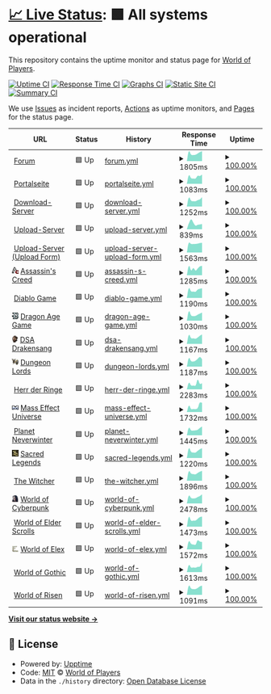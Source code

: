 # [📈 Live Status](https://status.worldofplayers.de): <!--live status--> **🟩 All systems operational**

This repository contains the uptime monitor and status page for [World of Players](https://www.worldofplayers.de/).

[![Uptime CI](https://github.com/worldofplayers/status/workflows/Uptime%20CI/badge.svg)](https://github.com/worldofplayers/status/actions?query=workflow%3A%22Uptime+CI%22)
[![Response Time CI](https://github.com/worldofplayers/status/workflows/Response%20Time%20CI/badge.svg)](https://github.com/worldofplayers/status/actions?query=workflow%3A%22Response+Time+CI%22)
[![Graphs CI](https://github.com/worldofplayers/status/workflows/Graphs%20CI/badge.svg)](https://github.com/worldofplayers/status/actions?query=workflow%3A%22Graphs+CI%22)
[![Static Site CI](https://github.com/worldofplayers/status/workflows/Static%20Site%20CI/badge.svg)](https://github.com/worldofplayers/status/actions?query=workflow%3A%22Static+Site+CI%22)
[![Summary CI](https://github.com/worldofplayers/status/workflows/Summary%20CI/badge.svg)](https://github.com/worldofplayers/status/actions?query=workflow%3A%22Summary+CI%22)

We use [Issues](https://github.com/worldofplayers/status/issues) as incident reports, [Actions](https://github.com/worldofplayers/status/actions) as uptime monitors, and [Pages](https://status.worldofplayers.de) for the status page.

<!--start: status pages-->
<!-- This summary is generated by Upptime (https://github.com/upptime/upptime) -->
<!-- Do not edit this manually, your changes will be overwritten -->
<!-- prettier-ignore -->
| URL | Status | History | Response Time | Uptime |
| --- | ------ | ------- | ------------- | ------ |
| <img alt="" src="https://raw.githubusercontent.com/worldofplayers/status/master/assets/favicons/wop.ico" height="13"> [Forum](https://forum.worldofplayers.de/forum/forums/146-Infoforum) | 🟩 Up | [forum.yml](https://github.com/worldofplayers/status/commits/HEAD/history/forum.yml) | <details><summary><img alt="Response time graph" src="./graphs/forum/response-time-week.png" height="20"> 1805ms</summary><br><a href="https://status.worldofplayers.de/history/forum"><img alt="Response time 2047" src="https://img.shields.io/endpoint?url=https%3A%2F%2Fraw.githubusercontent.com%2Fworldofplayers%2Fstatus%2FHEAD%2Fapi%2Fforum%2Fresponse-time.json"></a><br><a href="https://status.worldofplayers.de/history/forum"><img alt="24-hour response time 1639" src="https://img.shields.io/endpoint?url=https%3A%2F%2Fraw.githubusercontent.com%2Fworldofplayers%2Fstatus%2FHEAD%2Fapi%2Fforum%2Fresponse-time-day.json"></a><br><a href="https://status.worldofplayers.de/history/forum"><img alt="7-day response time 1805" src="https://img.shields.io/endpoint?url=https%3A%2F%2Fraw.githubusercontent.com%2Fworldofplayers%2Fstatus%2FHEAD%2Fapi%2Fforum%2Fresponse-time-week.json"></a><br><a href="https://status.worldofplayers.de/history/forum"><img alt="30-day response time 1955" src="https://img.shields.io/endpoint?url=https%3A%2F%2Fraw.githubusercontent.com%2Fworldofplayers%2Fstatus%2FHEAD%2Fapi%2Fforum%2Fresponse-time-month.json"></a><br><a href="https://status.worldofplayers.de/history/forum"><img alt="1-year response time 2062" src="https://img.shields.io/endpoint?url=https%3A%2F%2Fraw.githubusercontent.com%2Fworldofplayers%2Fstatus%2FHEAD%2Fapi%2Fforum%2Fresponse-time-year.json"></a></details> | <details><summary><a href="https://status.worldofplayers.de/history/forum">100.00%</a></summary><a href="https://status.worldofplayers.de/history/forum"><img alt="All-time uptime 99.87%" src="https://img.shields.io/endpoint?url=https%3A%2F%2Fraw.githubusercontent.com%2Fworldofplayers%2Fstatus%2FHEAD%2Fapi%2Fforum%2Fuptime.json"></a><br><a href="https://status.worldofplayers.de/history/forum"><img alt="24-hour uptime 100.00%" src="https://img.shields.io/endpoint?url=https%3A%2F%2Fraw.githubusercontent.com%2Fworldofplayers%2Fstatus%2FHEAD%2Fapi%2Fforum%2Fuptime-day.json"></a><br><a href="https://status.worldofplayers.de/history/forum"><img alt="7-day uptime 100.00%" src="https://img.shields.io/endpoint?url=https%3A%2F%2Fraw.githubusercontent.com%2Fworldofplayers%2Fstatus%2FHEAD%2Fapi%2Fforum%2Fuptime-week.json"></a><br><a href="https://status.worldofplayers.de/history/forum"><img alt="30-day uptime 100.00%" src="https://img.shields.io/endpoint?url=https%3A%2F%2Fraw.githubusercontent.com%2Fworldofplayers%2Fstatus%2FHEAD%2Fapi%2Fforum%2Fuptime-month.json"></a><br><a href="https://status.worldofplayers.de/history/forum"><img alt="1-year uptime 100.00%" src="https://img.shields.io/endpoint?url=https%3A%2F%2Fraw.githubusercontent.com%2Fworldofplayers%2Fstatus%2FHEAD%2Fapi%2Fforum%2Fuptime-year.json"></a></details>
| <img alt="" src="https://raw.githubusercontent.com/worldofplayers/status/master/assets/favicons/wop.ico" height="13"> [Portalseite](https://www.worldofplayers.de/) | 🟩 Up | [portalseite.yml](https://github.com/worldofplayers/status/commits/HEAD/history/portalseite.yml) | <details><summary><img alt="Response time graph" src="./graphs/portalseite/response-time-week.png" height="20"> 1083ms</summary><br><a href="https://status.worldofplayers.de/history/portalseite"><img alt="Response time 1340" src="https://img.shields.io/endpoint?url=https%3A%2F%2Fraw.githubusercontent.com%2Fworldofplayers%2Fstatus%2FHEAD%2Fapi%2Fportalseite%2Fresponse-time.json"></a><br><a href="https://status.worldofplayers.de/history/portalseite"><img alt="24-hour response time 1176" src="https://img.shields.io/endpoint?url=https%3A%2F%2Fraw.githubusercontent.com%2Fworldofplayers%2Fstatus%2FHEAD%2Fapi%2Fportalseite%2Fresponse-time-day.json"></a><br><a href="https://status.worldofplayers.de/history/portalseite"><img alt="7-day response time 1083" src="https://img.shields.io/endpoint?url=https%3A%2F%2Fraw.githubusercontent.com%2Fworldofplayers%2Fstatus%2FHEAD%2Fapi%2Fportalseite%2Fresponse-time-week.json"></a><br><a href="https://status.worldofplayers.de/history/portalseite"><img alt="30-day response time 2092" src="https://img.shields.io/endpoint?url=https%3A%2F%2Fraw.githubusercontent.com%2Fworldofplayers%2Fstatus%2FHEAD%2Fapi%2Fportalseite%2Fresponse-time-month.json"></a><br><a href="https://status.worldofplayers.de/history/portalseite"><img alt="1-year response time 1414" src="https://img.shields.io/endpoint?url=https%3A%2F%2Fraw.githubusercontent.com%2Fworldofplayers%2Fstatus%2FHEAD%2Fapi%2Fportalseite%2Fresponse-time-year.json"></a></details> | <details><summary><a href="https://status.worldofplayers.de/history/portalseite">100.00%</a></summary><a href="https://status.worldofplayers.de/history/portalseite"><img alt="All-time uptime 99.98%" src="https://img.shields.io/endpoint?url=https%3A%2F%2Fraw.githubusercontent.com%2Fworldofplayers%2Fstatus%2FHEAD%2Fapi%2Fportalseite%2Fuptime.json"></a><br><a href="https://status.worldofplayers.de/history/portalseite"><img alt="24-hour uptime 100.00%" src="https://img.shields.io/endpoint?url=https%3A%2F%2Fraw.githubusercontent.com%2Fworldofplayers%2Fstatus%2FHEAD%2Fapi%2Fportalseite%2Fuptime-day.json"></a><br><a href="https://status.worldofplayers.de/history/portalseite"><img alt="7-day uptime 100.00%" src="https://img.shields.io/endpoint?url=https%3A%2F%2Fraw.githubusercontent.com%2Fworldofplayers%2Fstatus%2FHEAD%2Fapi%2Fportalseite%2Fuptime-week.json"></a><br><a href="https://status.worldofplayers.de/history/portalseite"><img alt="30-day uptime 100.00%" src="https://img.shields.io/endpoint?url=https%3A%2F%2Fraw.githubusercontent.com%2Fworldofplayers%2Fstatus%2FHEAD%2Fapi%2Fportalseite%2Fuptime-month.json"></a><br><a href="https://status.worldofplayers.de/history/portalseite"><img alt="1-year uptime 99.99%" src="https://img.shields.io/endpoint?url=https%3A%2F%2Fraw.githubusercontent.com%2Fworldofplayers%2Fstatus%2FHEAD%2Fapi%2Fportalseite%2Fuptime-year.json"></a></details>
| <img alt="" src="https://raw.githubusercontent.com/worldofplayers/status/master/assets/favicons/wop.ico" height="13"> [Download-Server](https://dl.worldofplayers.de/wog/gothic1/sonstiges/GothicFps-108.zip) | 🟩 Up | [download-server.yml](https://github.com/worldofplayers/status/commits/HEAD/history/download-server.yml) | <details><summary><img alt="Response time graph" src="./graphs/download-server/response-time-week.png" height="20"> 1252ms</summary><br><a href="https://status.worldofplayers.de/history/download-server"><img alt="Response time 1643" src="https://img.shields.io/endpoint?url=https%3A%2F%2Fraw.githubusercontent.com%2Fworldofplayers%2Fstatus%2FHEAD%2Fapi%2Fdownload-server%2Fresponse-time.json"></a><br><a href="https://status.worldofplayers.de/history/download-server"><img alt="24-hour response time 1145" src="https://img.shields.io/endpoint?url=https%3A%2F%2Fraw.githubusercontent.com%2Fworldofplayers%2Fstatus%2FHEAD%2Fapi%2Fdownload-server%2Fresponse-time-day.json"></a><br><a href="https://status.worldofplayers.de/history/download-server"><img alt="7-day response time 1252" src="https://img.shields.io/endpoint?url=https%3A%2F%2Fraw.githubusercontent.com%2Fworldofplayers%2Fstatus%2FHEAD%2Fapi%2Fdownload-server%2Fresponse-time-week.json"></a><br><a href="https://status.worldofplayers.de/history/download-server"><img alt="30-day response time 1298" src="https://img.shields.io/endpoint?url=https%3A%2F%2Fraw.githubusercontent.com%2Fworldofplayers%2Fstatus%2FHEAD%2Fapi%2Fdownload-server%2Fresponse-time-month.json"></a><br><a href="https://status.worldofplayers.de/history/download-server"><img alt="1-year response time 1688" src="https://img.shields.io/endpoint?url=https%3A%2F%2Fraw.githubusercontent.com%2Fworldofplayers%2Fstatus%2FHEAD%2Fapi%2Fdownload-server%2Fresponse-time-year.json"></a></details> | <details><summary><a href="https://status.worldofplayers.de/history/download-server">100.00%</a></summary><a href="https://status.worldofplayers.de/history/download-server"><img alt="All-time uptime 99.96%" src="https://img.shields.io/endpoint?url=https%3A%2F%2Fraw.githubusercontent.com%2Fworldofplayers%2Fstatus%2FHEAD%2Fapi%2Fdownload-server%2Fuptime.json"></a><br><a href="https://status.worldofplayers.de/history/download-server"><img alt="24-hour uptime 100.00%" src="https://img.shields.io/endpoint?url=https%3A%2F%2Fraw.githubusercontent.com%2Fworldofplayers%2Fstatus%2FHEAD%2Fapi%2Fdownload-server%2Fuptime-day.json"></a><br><a href="https://status.worldofplayers.de/history/download-server"><img alt="7-day uptime 100.00%" src="https://img.shields.io/endpoint?url=https%3A%2F%2Fraw.githubusercontent.com%2Fworldofplayers%2Fstatus%2FHEAD%2Fapi%2Fdownload-server%2Fuptime-week.json"></a><br><a href="https://status.worldofplayers.de/history/download-server"><img alt="30-day uptime 100.00%" src="https://img.shields.io/endpoint?url=https%3A%2F%2Fraw.githubusercontent.com%2Fworldofplayers%2Fstatus%2FHEAD%2Fapi%2Fdownload-server%2Fuptime-month.json"></a><br><a href="https://status.worldofplayers.de/history/download-server"><img alt="1-year uptime 99.98%" src="https://img.shields.io/endpoint?url=https%3A%2F%2Fraw.githubusercontent.com%2Fworldofplayers%2Fstatus%2FHEAD%2Fapi%2Fdownload-server%2Fuptime-year.json"></a></details>
| <img alt="" src="https://raw.githubusercontent.com/worldofplayers/status/master/assets/favicons/wop.ico" height="13"> [Upload-Server](https://upload.worldofplayers.de/files12/testbild.png) | 🟩 Up | [upload-server.yml](https://github.com/worldofplayers/status/commits/HEAD/history/upload-server.yml) | <details><summary><img alt="Response time graph" src="./graphs/upload-server/response-time-week.png" height="20"> 839ms</summary><br><a href="https://status.worldofplayers.de/history/upload-server"><img alt="Response time 768" src="https://img.shields.io/endpoint?url=https%3A%2F%2Fraw.githubusercontent.com%2Fworldofplayers%2Fstatus%2FHEAD%2Fapi%2Fupload-server%2Fresponse-time.json"></a><br><a href="https://status.worldofplayers.de/history/upload-server"><img alt="24-hour response time 563" src="https://img.shields.io/endpoint?url=https%3A%2F%2Fraw.githubusercontent.com%2Fworldofplayers%2Fstatus%2FHEAD%2Fapi%2Fupload-server%2Fresponse-time-day.json"></a><br><a href="https://status.worldofplayers.de/history/upload-server"><img alt="7-day response time 839" src="https://img.shields.io/endpoint?url=https%3A%2F%2Fraw.githubusercontent.com%2Fworldofplayers%2Fstatus%2FHEAD%2Fapi%2Fupload-server%2Fresponse-time-week.json"></a><br><a href="https://status.worldofplayers.de/history/upload-server"><img alt="30-day response time 694" src="https://img.shields.io/endpoint?url=https%3A%2F%2Fraw.githubusercontent.com%2Fworldofplayers%2Fstatus%2FHEAD%2Fapi%2Fupload-server%2Fresponse-time-month.json"></a><br><a href="https://status.worldofplayers.de/history/upload-server"><img alt="1-year response time 774" src="https://img.shields.io/endpoint?url=https%3A%2F%2Fraw.githubusercontent.com%2Fworldofplayers%2Fstatus%2FHEAD%2Fapi%2Fupload-server%2Fresponse-time-year.json"></a></details> | <details><summary><a href="https://status.worldofplayers.de/history/upload-server">100.00%</a></summary><a href="https://status.worldofplayers.de/history/upload-server"><img alt="All-time uptime 99.98%" src="https://img.shields.io/endpoint?url=https%3A%2F%2Fraw.githubusercontent.com%2Fworldofplayers%2Fstatus%2FHEAD%2Fapi%2Fupload-server%2Fuptime.json"></a><br><a href="https://status.worldofplayers.de/history/upload-server"><img alt="24-hour uptime 100.00%" src="https://img.shields.io/endpoint?url=https%3A%2F%2Fraw.githubusercontent.com%2Fworldofplayers%2Fstatus%2FHEAD%2Fapi%2Fupload-server%2Fuptime-day.json"></a><br><a href="https://status.worldofplayers.de/history/upload-server"><img alt="7-day uptime 100.00%" src="https://img.shields.io/endpoint?url=https%3A%2F%2Fraw.githubusercontent.com%2Fworldofplayers%2Fstatus%2FHEAD%2Fapi%2Fupload-server%2Fuptime-week.json"></a><br><a href="https://status.worldofplayers.de/history/upload-server"><img alt="30-day uptime 100.00%" src="https://img.shields.io/endpoint?url=https%3A%2F%2Fraw.githubusercontent.com%2Fworldofplayers%2Fstatus%2FHEAD%2Fapi%2Fupload-server%2Fuptime-month.json"></a><br><a href="https://status.worldofplayers.de/history/upload-server"><img alt="1-year uptime 99.99%" src="https://img.shields.io/endpoint?url=https%3A%2F%2Fraw.githubusercontent.com%2Fworldofplayers%2Fstatus%2FHEAD%2Fapi%2Fupload-server%2Fuptime-year.json"></a></details>
| <img alt="" src="https://raw.githubusercontent.com/worldofplayers/status/master/assets/favicons/wop.ico" height="13"> [Upload-Server (Upload Form)](https://upload.worldofplayers.de/) | 🟩 Up | [upload-server-upload-form.yml](https://github.com/worldofplayers/status/commits/HEAD/history/upload-server-upload-form.yml) | <details><summary><img alt="Response time graph" src="./graphs/upload-server-upload-form/response-time-week.png" height="20"> 1563ms</summary><br><a href="https://status.worldofplayers.de/history/upload-server-upload-form"><img alt="Response time 1391" src="https://img.shields.io/endpoint?url=https%3A%2F%2Fraw.githubusercontent.com%2Fworldofplayers%2Fstatus%2FHEAD%2Fapi%2Fupload-server-upload-form%2Fresponse-time.json"></a><br><a href="https://status.worldofplayers.de/history/upload-server-upload-form"><img alt="24-hour response time 1536" src="https://img.shields.io/endpoint?url=https%3A%2F%2Fraw.githubusercontent.com%2Fworldofplayers%2Fstatus%2FHEAD%2Fapi%2Fupload-server-upload-form%2Fresponse-time-day.json"></a><br><a href="https://status.worldofplayers.de/history/upload-server-upload-form"><img alt="7-day response time 1563" src="https://img.shields.io/endpoint?url=https%3A%2F%2Fraw.githubusercontent.com%2Fworldofplayers%2Fstatus%2FHEAD%2Fapi%2Fupload-server-upload-form%2Fresponse-time-week.json"></a><br><a href="https://status.worldofplayers.de/history/upload-server-upload-form"><img alt="30-day response time 1530" src="https://img.shields.io/endpoint?url=https%3A%2F%2Fraw.githubusercontent.com%2Fworldofplayers%2Fstatus%2FHEAD%2Fapi%2Fupload-server-upload-form%2Fresponse-time-month.json"></a><br><a href="https://status.worldofplayers.de/history/upload-server-upload-form"><img alt="1-year response time 1429" src="https://img.shields.io/endpoint?url=https%3A%2F%2Fraw.githubusercontent.com%2Fworldofplayers%2Fstatus%2FHEAD%2Fapi%2Fupload-server-upload-form%2Fresponse-time-year.json"></a></details> | <details><summary><a href="https://status.worldofplayers.de/history/upload-server-upload-form">100.00%</a></summary><a href="https://status.worldofplayers.de/history/upload-server-upload-form"><img alt="All-time uptime 99.98%" src="https://img.shields.io/endpoint?url=https%3A%2F%2Fraw.githubusercontent.com%2Fworldofplayers%2Fstatus%2FHEAD%2Fapi%2Fupload-server-upload-form%2Fuptime.json"></a><br><a href="https://status.worldofplayers.de/history/upload-server-upload-form"><img alt="24-hour uptime 100.00%" src="https://img.shields.io/endpoint?url=https%3A%2F%2Fraw.githubusercontent.com%2Fworldofplayers%2Fstatus%2FHEAD%2Fapi%2Fupload-server-upload-form%2Fuptime-day.json"></a><br><a href="https://status.worldofplayers.de/history/upload-server-upload-form"><img alt="7-day uptime 100.00%" src="https://img.shields.io/endpoint?url=https%3A%2F%2Fraw.githubusercontent.com%2Fworldofplayers%2Fstatus%2FHEAD%2Fapi%2Fupload-server-upload-form%2Fuptime-week.json"></a><br><a href="https://status.worldofplayers.de/history/upload-server-upload-form"><img alt="30-day uptime 100.00%" src="https://img.shields.io/endpoint?url=https%3A%2F%2Fraw.githubusercontent.com%2Fworldofplayers%2Fstatus%2FHEAD%2Fapi%2Fupload-server-upload-form%2Fuptime-month.json"></a><br><a href="https://status.worldofplayers.de/history/upload-server-upload-form"><img alt="1-year uptime 99.99%" src="https://img.shields.io/endpoint?url=https%3A%2F%2Fraw.githubusercontent.com%2Fworldofplayers%2Fstatus%2FHEAD%2Fapi%2Fupload-server-upload-form%2Fuptime-year.json"></a></details>
| <img alt="" src="https://raw.githubusercontent.com/worldofplayers/status/master/assets/favicons/assassinscreed.gif" height="13"> [Assassin's Creed](https://www.assassins-creed.de/) | 🟩 Up | [assassin-s-creed.yml](https://github.com/worldofplayers/status/commits/HEAD/history/assassin-s-creed.yml) | <details><summary><img alt="Response time graph" src="./graphs/assassin-s-creed/response-time-week.png" height="20"> 1285ms</summary><br><a href="https://status.worldofplayers.de/history/assassin-s-creed"><img alt="Response time 1140" src="https://img.shields.io/endpoint?url=https%3A%2F%2Fraw.githubusercontent.com%2Fworldofplayers%2Fstatus%2FHEAD%2Fapi%2Fassassin-s-creed%2Fresponse-time.json"></a><br><a href="https://status.worldofplayers.de/history/assassin-s-creed"><img alt="24-hour response time 988" src="https://img.shields.io/endpoint?url=https%3A%2F%2Fraw.githubusercontent.com%2Fworldofplayers%2Fstatus%2FHEAD%2Fapi%2Fassassin-s-creed%2Fresponse-time-day.json"></a><br><a href="https://status.worldofplayers.de/history/assassin-s-creed"><img alt="7-day response time 1285" src="https://img.shields.io/endpoint?url=https%3A%2F%2Fraw.githubusercontent.com%2Fworldofplayers%2Fstatus%2FHEAD%2Fapi%2Fassassin-s-creed%2Fresponse-time-week.json"></a><br><a href="https://status.worldofplayers.de/history/assassin-s-creed"><img alt="30-day response time 1200" src="https://img.shields.io/endpoint?url=https%3A%2F%2Fraw.githubusercontent.com%2Fworldofplayers%2Fstatus%2FHEAD%2Fapi%2Fassassin-s-creed%2Fresponse-time-month.json"></a><br><a href="https://status.worldofplayers.de/history/assassin-s-creed"><img alt="1-year response time 1168" src="https://img.shields.io/endpoint?url=https%3A%2F%2Fraw.githubusercontent.com%2Fworldofplayers%2Fstatus%2FHEAD%2Fapi%2Fassassin-s-creed%2Fresponse-time-year.json"></a></details> | <details><summary><a href="https://status.worldofplayers.de/history/assassin-s-creed">100.00%</a></summary><a href="https://status.worldofplayers.de/history/assassin-s-creed"><img alt="All-time uptime 99.98%" src="https://img.shields.io/endpoint?url=https%3A%2F%2Fraw.githubusercontent.com%2Fworldofplayers%2Fstatus%2FHEAD%2Fapi%2Fassassin-s-creed%2Fuptime.json"></a><br><a href="https://status.worldofplayers.de/history/assassin-s-creed"><img alt="24-hour uptime 100.00%" src="https://img.shields.io/endpoint?url=https%3A%2F%2Fraw.githubusercontent.com%2Fworldofplayers%2Fstatus%2FHEAD%2Fapi%2Fassassin-s-creed%2Fuptime-day.json"></a><br><a href="https://status.worldofplayers.de/history/assassin-s-creed"><img alt="7-day uptime 100.00%" src="https://img.shields.io/endpoint?url=https%3A%2F%2Fraw.githubusercontent.com%2Fworldofplayers%2Fstatus%2FHEAD%2Fapi%2Fassassin-s-creed%2Fuptime-week.json"></a><br><a href="https://status.worldofplayers.de/history/assassin-s-creed"><img alt="30-day uptime 100.00%" src="https://img.shields.io/endpoint?url=https%3A%2F%2Fraw.githubusercontent.com%2Fworldofplayers%2Fstatus%2FHEAD%2Fapi%2Fassassin-s-creed%2Fuptime-month.json"></a><br><a href="https://status.worldofplayers.de/history/assassin-s-creed"><img alt="1-year uptime 99.99%" src="https://img.shields.io/endpoint?url=https%3A%2F%2Fraw.githubusercontent.com%2Fworldofplayers%2Fstatus%2FHEAD%2Fapi%2Fassassin-s-creed%2Fuptime-year.json"></a></details>
| <img alt="" src="https://raw.githubusercontent.com/worldofplayers/status/master/assets/favicons/diablo.ico" height="13"> [Diablo Game](https://www.diablogame.de/) | 🟩 Up | [diablo-game.yml](https://github.com/worldofplayers/status/commits/HEAD/history/diablo-game.yml) | <details><summary><img alt="Response time graph" src="./graphs/diablo-game/response-time-week.png" height="20"> 1190ms</summary><br><a href="https://status.worldofplayers.de/history/diablo-game"><img alt="Response time 1348" src="https://img.shields.io/endpoint?url=https%3A%2F%2Fraw.githubusercontent.com%2Fworldofplayers%2Fstatus%2FHEAD%2Fapi%2Fdiablo-game%2Fresponse-time.json"></a><br><a href="https://status.worldofplayers.de/history/diablo-game"><img alt="24-hour response time 1131" src="https://img.shields.io/endpoint?url=https%3A%2F%2Fraw.githubusercontent.com%2Fworldofplayers%2Fstatus%2FHEAD%2Fapi%2Fdiablo-game%2Fresponse-time-day.json"></a><br><a href="https://status.worldofplayers.de/history/diablo-game"><img alt="7-day response time 1190" src="https://img.shields.io/endpoint?url=https%3A%2F%2Fraw.githubusercontent.com%2Fworldofplayers%2Fstatus%2FHEAD%2Fapi%2Fdiablo-game%2Fresponse-time-week.json"></a><br><a href="https://status.worldofplayers.de/history/diablo-game"><img alt="30-day response time 1179" src="https://img.shields.io/endpoint?url=https%3A%2F%2Fraw.githubusercontent.com%2Fworldofplayers%2Fstatus%2FHEAD%2Fapi%2Fdiablo-game%2Fresponse-time-month.json"></a><br><a href="https://status.worldofplayers.de/history/diablo-game"><img alt="1-year response time 1366" src="https://img.shields.io/endpoint?url=https%3A%2F%2Fraw.githubusercontent.com%2Fworldofplayers%2Fstatus%2FHEAD%2Fapi%2Fdiablo-game%2Fresponse-time-year.json"></a></details> | <details><summary><a href="https://status.worldofplayers.de/history/diablo-game">100.00%</a></summary><a href="https://status.worldofplayers.de/history/diablo-game"><img alt="All-time uptime 99.98%" src="https://img.shields.io/endpoint?url=https%3A%2F%2Fraw.githubusercontent.com%2Fworldofplayers%2Fstatus%2FHEAD%2Fapi%2Fdiablo-game%2Fuptime.json"></a><br><a href="https://status.worldofplayers.de/history/diablo-game"><img alt="24-hour uptime 100.00%" src="https://img.shields.io/endpoint?url=https%3A%2F%2Fraw.githubusercontent.com%2Fworldofplayers%2Fstatus%2FHEAD%2Fapi%2Fdiablo-game%2Fuptime-day.json"></a><br><a href="https://status.worldofplayers.de/history/diablo-game"><img alt="7-day uptime 100.00%" src="https://img.shields.io/endpoint?url=https%3A%2F%2Fraw.githubusercontent.com%2Fworldofplayers%2Fstatus%2FHEAD%2Fapi%2Fdiablo-game%2Fuptime-week.json"></a><br><a href="https://status.worldofplayers.de/history/diablo-game"><img alt="30-day uptime 100.00%" src="https://img.shields.io/endpoint?url=https%3A%2F%2Fraw.githubusercontent.com%2Fworldofplayers%2Fstatus%2FHEAD%2Fapi%2Fdiablo-game%2Fuptime-month.json"></a><br><a href="https://status.worldofplayers.de/history/diablo-game"><img alt="1-year uptime 99.99%" src="https://img.shields.io/endpoint?url=https%3A%2F%2Fraw.githubusercontent.com%2Fworldofplayers%2Fstatus%2FHEAD%2Fapi%2Fdiablo-game%2Fuptime-year.json"></a></details>
| <img alt="" src="https://raw.githubusercontent.com/worldofplayers/status/master/assets/favicons/dragonage.png" height="13"> [Dragon Age Game](https://www.dragonage-game.de/) | 🟩 Up | [dragon-age-game.yml](https://github.com/worldofplayers/status/commits/HEAD/history/dragon-age-game.yml) | <details><summary><img alt="Response time graph" src="./graphs/dragon-age-game/response-time-week.png" height="20"> 1030ms</summary><br><a href="https://status.worldofplayers.de/history/dragon-age-game"><img alt="Response time 1179" src="https://img.shields.io/endpoint?url=https%3A%2F%2Fraw.githubusercontent.com%2Fworldofplayers%2Fstatus%2FHEAD%2Fapi%2Fdragon-age-game%2Fresponse-time.json"></a><br><a href="https://status.worldofplayers.de/history/dragon-age-game"><img alt="24-hour response time 1035" src="https://img.shields.io/endpoint?url=https%3A%2F%2Fraw.githubusercontent.com%2Fworldofplayers%2Fstatus%2FHEAD%2Fapi%2Fdragon-age-game%2Fresponse-time-day.json"></a><br><a href="https://status.worldofplayers.de/history/dragon-age-game"><img alt="7-day response time 1030" src="https://img.shields.io/endpoint?url=https%3A%2F%2Fraw.githubusercontent.com%2Fworldofplayers%2Fstatus%2FHEAD%2Fapi%2Fdragon-age-game%2Fresponse-time-week.json"></a><br><a href="https://status.worldofplayers.de/history/dragon-age-game"><img alt="30-day response time 1061" src="https://img.shields.io/endpoint?url=https%3A%2F%2Fraw.githubusercontent.com%2Fworldofplayers%2Fstatus%2FHEAD%2Fapi%2Fdragon-age-game%2Fresponse-time-month.json"></a><br><a href="https://status.worldofplayers.de/history/dragon-age-game"><img alt="1-year response time 1192" src="https://img.shields.io/endpoint?url=https%3A%2F%2Fraw.githubusercontent.com%2Fworldofplayers%2Fstatus%2FHEAD%2Fapi%2Fdragon-age-game%2Fresponse-time-year.json"></a></details> | <details><summary><a href="https://status.worldofplayers.de/history/dragon-age-game">100.00%</a></summary><a href="https://status.worldofplayers.de/history/dragon-age-game"><img alt="All-time uptime 99.98%" src="https://img.shields.io/endpoint?url=https%3A%2F%2Fraw.githubusercontent.com%2Fworldofplayers%2Fstatus%2FHEAD%2Fapi%2Fdragon-age-game%2Fuptime.json"></a><br><a href="https://status.worldofplayers.de/history/dragon-age-game"><img alt="24-hour uptime 100.00%" src="https://img.shields.io/endpoint?url=https%3A%2F%2Fraw.githubusercontent.com%2Fworldofplayers%2Fstatus%2FHEAD%2Fapi%2Fdragon-age-game%2Fuptime-day.json"></a><br><a href="https://status.worldofplayers.de/history/dragon-age-game"><img alt="7-day uptime 100.00%" src="https://img.shields.io/endpoint?url=https%3A%2F%2Fraw.githubusercontent.com%2Fworldofplayers%2Fstatus%2FHEAD%2Fapi%2Fdragon-age-game%2Fuptime-week.json"></a><br><a href="https://status.worldofplayers.de/history/dragon-age-game"><img alt="30-day uptime 100.00%" src="https://img.shields.io/endpoint?url=https%3A%2F%2Fraw.githubusercontent.com%2Fworldofplayers%2Fstatus%2FHEAD%2Fapi%2Fdragon-age-game%2Fuptime-month.json"></a><br><a href="https://status.worldofplayers.de/history/dragon-age-game"><img alt="1-year uptime 99.99%" src="https://img.shields.io/endpoint?url=https%3A%2F%2Fraw.githubusercontent.com%2Fworldofplayers%2Fstatus%2FHEAD%2Fapi%2Fdragon-age-game%2Fuptime-year.json"></a></details>
| <img alt="" src="https://raw.githubusercontent.com/worldofplayers/status/master/assets/favicons/drakensang.png" height="13"> [DSA Drakensang](https://www.dsa-drakensang.de/) | 🟩 Up | [dsa-drakensang.yml](https://github.com/worldofplayers/status/commits/HEAD/history/dsa-drakensang.yml) | <details><summary><img alt="Response time graph" src="./graphs/dsa-drakensang/response-time-week.png" height="20"> 1167ms</summary><br><a href="https://status.worldofplayers.de/history/dsa-drakensang"><img alt="Response time 1307" src="https://img.shields.io/endpoint?url=https%3A%2F%2Fraw.githubusercontent.com%2Fworldofplayers%2Fstatus%2FHEAD%2Fapi%2Fdsa-drakensang%2Fresponse-time.json"></a><br><a href="https://status.worldofplayers.de/history/dsa-drakensang"><img alt="24-hour response time 1117" src="https://img.shields.io/endpoint?url=https%3A%2F%2Fraw.githubusercontent.com%2Fworldofplayers%2Fstatus%2FHEAD%2Fapi%2Fdsa-drakensang%2Fresponse-time-day.json"></a><br><a href="https://status.worldofplayers.de/history/dsa-drakensang"><img alt="7-day response time 1167" src="https://img.shields.io/endpoint?url=https%3A%2F%2Fraw.githubusercontent.com%2Fworldofplayers%2Fstatus%2FHEAD%2Fapi%2Fdsa-drakensang%2Fresponse-time-week.json"></a><br><a href="https://status.worldofplayers.de/history/dsa-drakensang"><img alt="30-day response time 1174" src="https://img.shields.io/endpoint?url=https%3A%2F%2Fraw.githubusercontent.com%2Fworldofplayers%2Fstatus%2FHEAD%2Fapi%2Fdsa-drakensang%2Fresponse-time-month.json"></a><br><a href="https://status.worldofplayers.de/history/dsa-drakensang"><img alt="1-year response time 1316" src="https://img.shields.io/endpoint?url=https%3A%2F%2Fraw.githubusercontent.com%2Fworldofplayers%2Fstatus%2FHEAD%2Fapi%2Fdsa-drakensang%2Fresponse-time-year.json"></a></details> | <details><summary><a href="https://status.worldofplayers.de/history/dsa-drakensang">100.00%</a></summary><a href="https://status.worldofplayers.de/history/dsa-drakensang"><img alt="All-time uptime 99.98%" src="https://img.shields.io/endpoint?url=https%3A%2F%2Fraw.githubusercontent.com%2Fworldofplayers%2Fstatus%2FHEAD%2Fapi%2Fdsa-drakensang%2Fuptime.json"></a><br><a href="https://status.worldofplayers.de/history/dsa-drakensang"><img alt="24-hour uptime 100.00%" src="https://img.shields.io/endpoint?url=https%3A%2F%2Fraw.githubusercontent.com%2Fworldofplayers%2Fstatus%2FHEAD%2Fapi%2Fdsa-drakensang%2Fuptime-day.json"></a><br><a href="https://status.worldofplayers.de/history/dsa-drakensang"><img alt="7-day uptime 100.00%" src="https://img.shields.io/endpoint?url=https%3A%2F%2Fraw.githubusercontent.com%2Fworldofplayers%2Fstatus%2FHEAD%2Fapi%2Fdsa-drakensang%2Fuptime-week.json"></a><br><a href="https://status.worldofplayers.de/history/dsa-drakensang"><img alt="30-day uptime 100.00%" src="https://img.shields.io/endpoint?url=https%3A%2F%2Fraw.githubusercontent.com%2Fworldofplayers%2Fstatus%2FHEAD%2Fapi%2Fdsa-drakensang%2Fuptime-month.json"></a><br><a href="https://status.worldofplayers.de/history/dsa-drakensang"><img alt="1-year uptime 99.99%" src="https://img.shields.io/endpoint?url=https%3A%2F%2Fraw.githubusercontent.com%2Fworldofplayers%2Fstatus%2FHEAD%2Fapi%2Fdsa-drakensang%2Fuptime-year.json"></a></details>
| <img alt="" src="https://raw.githubusercontent.com/worldofplayers/status/master/assets/favicons/dungeonlords.gif" height="13"> [Dungeon Lords](https://www.dungeon-lords.de/) | 🟩 Up | [dungeon-lords.yml](https://github.com/worldofplayers/status/commits/HEAD/history/dungeon-lords.yml) | <details><summary><img alt="Response time graph" src="./graphs/dungeon-lords/response-time-week.png" height="20"> 1187ms</summary><br><a href="https://status.worldofplayers.de/history/dungeon-lords"><img alt="Response time 1239" src="https://img.shields.io/endpoint?url=https%3A%2F%2Fraw.githubusercontent.com%2Fworldofplayers%2Fstatus%2FHEAD%2Fapi%2Fdungeon-lords%2Fresponse-time.json"></a><br><a href="https://status.worldofplayers.de/history/dungeon-lords"><img alt="24-hour response time 1090" src="https://img.shields.io/endpoint?url=https%3A%2F%2Fraw.githubusercontent.com%2Fworldofplayers%2Fstatus%2FHEAD%2Fapi%2Fdungeon-lords%2Fresponse-time-day.json"></a><br><a href="https://status.worldofplayers.de/history/dungeon-lords"><img alt="7-day response time 1187" src="https://img.shields.io/endpoint?url=https%3A%2F%2Fraw.githubusercontent.com%2Fworldofplayers%2Fstatus%2FHEAD%2Fapi%2Fdungeon-lords%2Fresponse-time-week.json"></a><br><a href="https://status.worldofplayers.de/history/dungeon-lords"><img alt="30-day response time 1108" src="https://img.shields.io/endpoint?url=https%3A%2F%2Fraw.githubusercontent.com%2Fworldofplayers%2Fstatus%2FHEAD%2Fapi%2Fdungeon-lords%2Fresponse-time-month.json"></a><br><a href="https://status.worldofplayers.de/history/dungeon-lords"><img alt="1-year response time 1253" src="https://img.shields.io/endpoint?url=https%3A%2F%2Fraw.githubusercontent.com%2Fworldofplayers%2Fstatus%2FHEAD%2Fapi%2Fdungeon-lords%2Fresponse-time-year.json"></a></details> | <details><summary><a href="https://status.worldofplayers.de/history/dungeon-lords">100.00%</a></summary><a href="https://status.worldofplayers.de/history/dungeon-lords"><img alt="All-time uptime 99.98%" src="https://img.shields.io/endpoint?url=https%3A%2F%2Fraw.githubusercontent.com%2Fworldofplayers%2Fstatus%2FHEAD%2Fapi%2Fdungeon-lords%2Fuptime.json"></a><br><a href="https://status.worldofplayers.de/history/dungeon-lords"><img alt="24-hour uptime 100.00%" src="https://img.shields.io/endpoint?url=https%3A%2F%2Fraw.githubusercontent.com%2Fworldofplayers%2Fstatus%2FHEAD%2Fapi%2Fdungeon-lords%2Fuptime-day.json"></a><br><a href="https://status.worldofplayers.de/history/dungeon-lords"><img alt="7-day uptime 100.00%" src="https://img.shields.io/endpoint?url=https%3A%2F%2Fraw.githubusercontent.com%2Fworldofplayers%2Fstatus%2FHEAD%2Fapi%2Fdungeon-lords%2Fuptime-week.json"></a><br><a href="https://status.worldofplayers.de/history/dungeon-lords"><img alt="30-day uptime 99.98%" src="https://img.shields.io/endpoint?url=https%3A%2F%2Fraw.githubusercontent.com%2Fworldofplayers%2Fstatus%2FHEAD%2Fapi%2Fdungeon-lords%2Fuptime-month.json"></a><br><a href="https://status.worldofplayers.de/history/dungeon-lords"><img alt="1-year uptime 99.99%" src="https://img.shields.io/endpoint?url=https%3A%2F%2Fraw.githubusercontent.com%2Fworldofplayers%2Fstatus%2FHEAD%2Fapi%2Fdungeon-lords%2Fuptime-year.json"></a></details>
| <img alt="" src="https://raw.githubusercontent.com/worldofplayers/status/master/assets/favicons/herrderringe.ico" height="13"> [Herr der Ringe](https://www.hdr-seite.de) | 🟩 Up | [herr-der-ringe.yml](https://github.com/worldofplayers/status/commits/HEAD/history/herr-der-ringe.yml) | <details><summary><img alt="Response time graph" src="./graphs/herr-der-ringe/response-time-week.png" height="20"> 2283ms</summary><br><a href="https://status.worldofplayers.de/history/herr-der-ringe"><img alt="Response time 2240" src="https://img.shields.io/endpoint?url=https%3A%2F%2Fraw.githubusercontent.com%2Fworldofplayers%2Fstatus%2FHEAD%2Fapi%2Fherr-der-ringe%2Fresponse-time.json"></a><br><a href="https://status.worldofplayers.de/history/herr-der-ringe"><img alt="24-hour response time 1846" src="https://img.shields.io/endpoint?url=https%3A%2F%2Fraw.githubusercontent.com%2Fworldofplayers%2Fstatus%2FHEAD%2Fapi%2Fherr-der-ringe%2Fresponse-time-day.json"></a><br><a href="https://status.worldofplayers.de/history/herr-der-ringe"><img alt="7-day response time 2283" src="https://img.shields.io/endpoint?url=https%3A%2F%2Fraw.githubusercontent.com%2Fworldofplayers%2Fstatus%2FHEAD%2Fapi%2Fherr-der-ringe%2Fresponse-time-week.json"></a><br><a href="https://status.worldofplayers.de/history/herr-der-ringe"><img alt="30-day response time 2041" src="https://img.shields.io/endpoint?url=https%3A%2F%2Fraw.githubusercontent.com%2Fworldofplayers%2Fstatus%2FHEAD%2Fapi%2Fherr-der-ringe%2Fresponse-time-month.json"></a><br><a href="https://status.worldofplayers.de/history/herr-der-ringe"><img alt="1-year response time 2261" src="https://img.shields.io/endpoint?url=https%3A%2F%2Fraw.githubusercontent.com%2Fworldofplayers%2Fstatus%2FHEAD%2Fapi%2Fherr-der-ringe%2Fresponse-time-year.json"></a></details> | <details><summary><a href="https://status.worldofplayers.de/history/herr-der-ringe">100.00%</a></summary><a href="https://status.worldofplayers.de/history/herr-der-ringe"><img alt="All-time uptime 99.98%" src="https://img.shields.io/endpoint?url=https%3A%2F%2Fraw.githubusercontent.com%2Fworldofplayers%2Fstatus%2FHEAD%2Fapi%2Fherr-der-ringe%2Fuptime.json"></a><br><a href="https://status.worldofplayers.de/history/herr-der-ringe"><img alt="24-hour uptime 100.00%" src="https://img.shields.io/endpoint?url=https%3A%2F%2Fraw.githubusercontent.com%2Fworldofplayers%2Fstatus%2FHEAD%2Fapi%2Fherr-der-ringe%2Fuptime-day.json"></a><br><a href="https://status.worldofplayers.de/history/herr-der-ringe"><img alt="7-day uptime 100.00%" src="https://img.shields.io/endpoint?url=https%3A%2F%2Fraw.githubusercontent.com%2Fworldofplayers%2Fstatus%2FHEAD%2Fapi%2Fherr-der-ringe%2Fuptime-week.json"></a><br><a href="https://status.worldofplayers.de/history/herr-der-ringe"><img alt="30-day uptime 100.00%" src="https://img.shields.io/endpoint?url=https%3A%2F%2Fraw.githubusercontent.com%2Fworldofplayers%2Fstatus%2FHEAD%2Fapi%2Fherr-der-ringe%2Fuptime-month.json"></a><br><a href="https://status.worldofplayers.de/history/herr-der-ringe"><img alt="1-year uptime 99.99%" src="https://img.shields.io/endpoint?url=https%3A%2F%2Fraw.githubusercontent.com%2Fworldofplayers%2Fstatus%2FHEAD%2Fapi%2Fherr-der-ringe%2Fuptime-year.json"></a></details>
| <img alt="" src="https://raw.githubusercontent.com/worldofplayers/status/master/assets/favicons/masseffect.gif" height="13"> [Mass Effect Universe](https://www.masseffect-universe.de/) | 🟩 Up | [mass-effect-universe.yml](https://github.com/worldofplayers/status/commits/HEAD/history/mass-effect-universe.yml) | <details><summary><img alt="Response time graph" src="./graphs/mass-effect-universe/response-time-week.png" height="20"> 1732ms</summary><br><a href="https://status.worldofplayers.de/history/mass-effect-universe"><img alt="Response time 2350" src="https://img.shields.io/endpoint?url=https%3A%2F%2Fraw.githubusercontent.com%2Fworldofplayers%2Fstatus%2FHEAD%2Fapi%2Fmass-effect-universe%2Fresponse-time.json"></a><br><a href="https://status.worldofplayers.de/history/mass-effect-universe"><img alt="24-hour response time 1391" src="https://img.shields.io/endpoint?url=https%3A%2F%2Fraw.githubusercontent.com%2Fworldofplayers%2Fstatus%2FHEAD%2Fapi%2Fmass-effect-universe%2Fresponse-time-day.json"></a><br><a href="https://status.worldofplayers.de/history/mass-effect-universe"><img alt="7-day response time 1732" src="https://img.shields.io/endpoint?url=https%3A%2F%2Fraw.githubusercontent.com%2Fworldofplayers%2Fstatus%2FHEAD%2Fapi%2Fmass-effect-universe%2Fresponse-time-week.json"></a><br><a href="https://status.worldofplayers.de/history/mass-effect-universe"><img alt="30-day response time 1886" src="https://img.shields.io/endpoint?url=https%3A%2F%2Fraw.githubusercontent.com%2Fworldofplayers%2Fstatus%2FHEAD%2Fapi%2Fmass-effect-universe%2Fresponse-time-month.json"></a><br><a href="https://status.worldofplayers.de/history/mass-effect-universe"><img alt="1-year response time 2367" src="https://img.shields.io/endpoint?url=https%3A%2F%2Fraw.githubusercontent.com%2Fworldofplayers%2Fstatus%2FHEAD%2Fapi%2Fmass-effect-universe%2Fresponse-time-year.json"></a></details> | <details><summary><a href="https://status.worldofplayers.de/history/mass-effect-universe">100.00%</a></summary><a href="https://status.worldofplayers.de/history/mass-effect-universe"><img alt="All-time uptime 99.98%" src="https://img.shields.io/endpoint?url=https%3A%2F%2Fraw.githubusercontent.com%2Fworldofplayers%2Fstatus%2FHEAD%2Fapi%2Fmass-effect-universe%2Fuptime.json"></a><br><a href="https://status.worldofplayers.de/history/mass-effect-universe"><img alt="24-hour uptime 100.00%" src="https://img.shields.io/endpoint?url=https%3A%2F%2Fraw.githubusercontent.com%2Fworldofplayers%2Fstatus%2FHEAD%2Fapi%2Fmass-effect-universe%2Fuptime-day.json"></a><br><a href="https://status.worldofplayers.de/history/mass-effect-universe"><img alt="7-day uptime 100.00%" src="https://img.shields.io/endpoint?url=https%3A%2F%2Fraw.githubusercontent.com%2Fworldofplayers%2Fstatus%2FHEAD%2Fapi%2Fmass-effect-universe%2Fuptime-week.json"></a><br><a href="https://status.worldofplayers.de/history/mass-effect-universe"><img alt="30-day uptime 100.00%" src="https://img.shields.io/endpoint?url=https%3A%2F%2Fraw.githubusercontent.com%2Fworldofplayers%2Fstatus%2FHEAD%2Fapi%2Fmass-effect-universe%2Fuptime-month.json"></a><br><a href="https://status.worldofplayers.de/history/mass-effect-universe"><img alt="1-year uptime 99.99%" src="https://img.shields.io/endpoint?url=https%3A%2F%2Fraw.githubusercontent.com%2Fworldofplayers%2Fstatus%2FHEAD%2Fapi%2Fmass-effect-universe%2Fuptime-year.json"></a></details>
| <img alt="" src="https://raw.githubusercontent.com/worldofplayers/status/master/assets/favicons/neverwinter.ico" height="13"> [Planet Neverwinter](https://www.planetneverwinter.de/) | 🟩 Up | [planet-neverwinter.yml](https://github.com/worldofplayers/status/commits/HEAD/history/planet-neverwinter.yml) | <details><summary><img alt="Response time graph" src="./graphs/planet-neverwinter/response-time-week.png" height="20"> 1445ms</summary><br><a href="https://status.worldofplayers.de/history/planet-neverwinter"><img alt="Response time 1620" src="https://img.shields.io/endpoint?url=https%3A%2F%2Fraw.githubusercontent.com%2Fworldofplayers%2Fstatus%2FHEAD%2Fapi%2Fplanet-neverwinter%2Fresponse-time.json"></a><br><a href="https://status.worldofplayers.de/history/planet-neverwinter"><img alt="24-hour response time 1365" src="https://img.shields.io/endpoint?url=https%3A%2F%2Fraw.githubusercontent.com%2Fworldofplayers%2Fstatus%2FHEAD%2Fapi%2Fplanet-neverwinter%2Fresponse-time-day.json"></a><br><a href="https://status.worldofplayers.de/history/planet-neverwinter"><img alt="7-day response time 1445" src="https://img.shields.io/endpoint?url=https%3A%2F%2Fraw.githubusercontent.com%2Fworldofplayers%2Fstatus%2FHEAD%2Fapi%2Fplanet-neverwinter%2Fresponse-time-week.json"></a><br><a href="https://status.worldofplayers.de/history/planet-neverwinter"><img alt="30-day response time 1423" src="https://img.shields.io/endpoint?url=https%3A%2F%2Fraw.githubusercontent.com%2Fworldofplayers%2Fstatus%2FHEAD%2Fapi%2Fplanet-neverwinter%2Fresponse-time-month.json"></a><br><a href="https://status.worldofplayers.de/history/planet-neverwinter"><img alt="1-year response time 1645" src="https://img.shields.io/endpoint?url=https%3A%2F%2Fraw.githubusercontent.com%2Fworldofplayers%2Fstatus%2FHEAD%2Fapi%2Fplanet-neverwinter%2Fresponse-time-year.json"></a></details> | <details><summary><a href="https://status.worldofplayers.de/history/planet-neverwinter">100.00%</a></summary><a href="https://status.worldofplayers.de/history/planet-neverwinter"><img alt="All-time uptime 99.98%" src="https://img.shields.io/endpoint?url=https%3A%2F%2Fraw.githubusercontent.com%2Fworldofplayers%2Fstatus%2FHEAD%2Fapi%2Fplanet-neverwinter%2Fuptime.json"></a><br><a href="https://status.worldofplayers.de/history/planet-neverwinter"><img alt="24-hour uptime 100.00%" src="https://img.shields.io/endpoint?url=https%3A%2F%2Fraw.githubusercontent.com%2Fworldofplayers%2Fstatus%2FHEAD%2Fapi%2Fplanet-neverwinter%2Fuptime-day.json"></a><br><a href="https://status.worldofplayers.de/history/planet-neverwinter"><img alt="7-day uptime 100.00%" src="https://img.shields.io/endpoint?url=https%3A%2F%2Fraw.githubusercontent.com%2Fworldofplayers%2Fstatus%2FHEAD%2Fapi%2Fplanet-neverwinter%2Fuptime-week.json"></a><br><a href="https://status.worldofplayers.de/history/planet-neverwinter"><img alt="30-day uptime 100.00%" src="https://img.shields.io/endpoint?url=https%3A%2F%2Fraw.githubusercontent.com%2Fworldofplayers%2Fstatus%2FHEAD%2Fapi%2Fplanet-neverwinter%2Fuptime-month.json"></a><br><a href="https://status.worldofplayers.de/history/planet-neverwinter"><img alt="1-year uptime 99.99%" src="https://img.shields.io/endpoint?url=https%3A%2F%2Fraw.githubusercontent.com%2Fworldofplayers%2Fstatus%2FHEAD%2Fapi%2Fplanet-neverwinter%2Fuptime-year.json"></a></details>
| <img alt="" src="https://raw.githubusercontent.com/worldofplayers/status/master/assets/favicons/sacred.jpg" height="13"> [Sacred Legends](https://www.sacred-legends.de/) | 🟩 Up | [sacred-legends.yml](https://github.com/worldofplayers/status/commits/HEAD/history/sacred-legends.yml) | <details><summary><img alt="Response time graph" src="./graphs/sacred-legends/response-time-week.png" height="20"> 1220ms</summary><br><a href="https://status.worldofplayers.de/history/sacred-legends"><img alt="Response time 1403" src="https://img.shields.io/endpoint?url=https%3A%2F%2Fraw.githubusercontent.com%2Fworldofplayers%2Fstatus%2FHEAD%2Fapi%2Fsacred-legends%2Fresponse-time.json"></a><br><a href="https://status.worldofplayers.de/history/sacred-legends"><img alt="24-hour response time 1056" src="https://img.shields.io/endpoint?url=https%3A%2F%2Fraw.githubusercontent.com%2Fworldofplayers%2Fstatus%2FHEAD%2Fapi%2Fsacred-legends%2Fresponse-time-day.json"></a><br><a href="https://status.worldofplayers.de/history/sacred-legends"><img alt="7-day response time 1220" src="https://img.shields.io/endpoint?url=https%3A%2F%2Fraw.githubusercontent.com%2Fworldofplayers%2Fstatus%2FHEAD%2Fapi%2Fsacred-legends%2Fresponse-time-week.json"></a><br><a href="https://status.worldofplayers.de/history/sacred-legends"><img alt="30-day response time 1211" src="https://img.shields.io/endpoint?url=https%3A%2F%2Fraw.githubusercontent.com%2Fworldofplayers%2Fstatus%2FHEAD%2Fapi%2Fsacred-legends%2Fresponse-time-month.json"></a><br><a href="https://status.worldofplayers.de/history/sacred-legends"><img alt="1-year response time 1406" src="https://img.shields.io/endpoint?url=https%3A%2F%2Fraw.githubusercontent.com%2Fworldofplayers%2Fstatus%2FHEAD%2Fapi%2Fsacred-legends%2Fresponse-time-year.json"></a></details> | <details><summary><a href="https://status.worldofplayers.de/history/sacred-legends">100.00%</a></summary><a href="https://status.worldofplayers.de/history/sacred-legends"><img alt="All-time uptime 99.98%" src="https://img.shields.io/endpoint?url=https%3A%2F%2Fraw.githubusercontent.com%2Fworldofplayers%2Fstatus%2FHEAD%2Fapi%2Fsacred-legends%2Fuptime.json"></a><br><a href="https://status.worldofplayers.de/history/sacred-legends"><img alt="24-hour uptime 100.00%" src="https://img.shields.io/endpoint?url=https%3A%2F%2Fraw.githubusercontent.com%2Fworldofplayers%2Fstatus%2FHEAD%2Fapi%2Fsacred-legends%2Fuptime-day.json"></a><br><a href="https://status.worldofplayers.de/history/sacred-legends"><img alt="7-day uptime 100.00%" src="https://img.shields.io/endpoint?url=https%3A%2F%2Fraw.githubusercontent.com%2Fworldofplayers%2Fstatus%2FHEAD%2Fapi%2Fsacred-legends%2Fuptime-week.json"></a><br><a href="https://status.worldofplayers.de/history/sacred-legends"><img alt="30-day uptime 100.00%" src="https://img.shields.io/endpoint?url=https%3A%2F%2Fraw.githubusercontent.com%2Fworldofplayers%2Fstatus%2FHEAD%2Fapi%2Fsacred-legends%2Fuptime-month.json"></a><br><a href="https://status.worldofplayers.de/history/sacred-legends"><img alt="1-year uptime 99.99%" src="https://img.shields.io/endpoint?url=https%3A%2F%2Fraw.githubusercontent.com%2Fworldofplayers%2Fstatus%2FHEAD%2Fapi%2Fsacred-legends%2Fuptime-year.json"></a></details>
| <img alt="" src="https://raw.githubusercontent.com/worldofplayers/status/master/assets/favicons/witcher.ico" height="13"> [The Witcher](https://www.the-witcher.de/) | 🟩 Up | [the-witcher.yml](https://github.com/worldofplayers/status/commits/HEAD/history/the-witcher.yml) | <details><summary><img alt="Response time graph" src="./graphs/the-witcher/response-time-week.png" height="20"> 1896ms</summary><br><a href="https://status.worldofplayers.de/history/the-witcher"><img alt="Response time 2090" src="https://img.shields.io/endpoint?url=https%3A%2F%2Fraw.githubusercontent.com%2Fworldofplayers%2Fstatus%2FHEAD%2Fapi%2Fthe-witcher%2Fresponse-time.json"></a><br><a href="https://status.worldofplayers.de/history/the-witcher"><img alt="24-hour response time 1905" src="https://img.shields.io/endpoint?url=https%3A%2F%2Fraw.githubusercontent.com%2Fworldofplayers%2Fstatus%2FHEAD%2Fapi%2Fthe-witcher%2Fresponse-time-day.json"></a><br><a href="https://status.worldofplayers.de/history/the-witcher"><img alt="7-day response time 1896" src="https://img.shields.io/endpoint?url=https%3A%2F%2Fraw.githubusercontent.com%2Fworldofplayers%2Fstatus%2FHEAD%2Fapi%2Fthe-witcher%2Fresponse-time-week.json"></a><br><a href="https://status.worldofplayers.de/history/the-witcher"><img alt="30-day response time 1910" src="https://img.shields.io/endpoint?url=https%3A%2F%2Fraw.githubusercontent.com%2Fworldofplayers%2Fstatus%2FHEAD%2Fapi%2Fthe-witcher%2Fresponse-time-month.json"></a><br><a href="https://status.worldofplayers.de/history/the-witcher"><img alt="1-year response time 2105" src="https://img.shields.io/endpoint?url=https%3A%2F%2Fraw.githubusercontent.com%2Fworldofplayers%2Fstatus%2FHEAD%2Fapi%2Fthe-witcher%2Fresponse-time-year.json"></a></details> | <details><summary><a href="https://status.worldofplayers.de/history/the-witcher">100.00%</a></summary><a href="https://status.worldofplayers.de/history/the-witcher"><img alt="All-time uptime 99.98%" src="https://img.shields.io/endpoint?url=https%3A%2F%2Fraw.githubusercontent.com%2Fworldofplayers%2Fstatus%2FHEAD%2Fapi%2Fthe-witcher%2Fuptime.json"></a><br><a href="https://status.worldofplayers.de/history/the-witcher"><img alt="24-hour uptime 100.00%" src="https://img.shields.io/endpoint?url=https%3A%2F%2Fraw.githubusercontent.com%2Fworldofplayers%2Fstatus%2FHEAD%2Fapi%2Fthe-witcher%2Fuptime-day.json"></a><br><a href="https://status.worldofplayers.de/history/the-witcher"><img alt="7-day uptime 100.00%" src="https://img.shields.io/endpoint?url=https%3A%2F%2Fraw.githubusercontent.com%2Fworldofplayers%2Fstatus%2FHEAD%2Fapi%2Fthe-witcher%2Fuptime-week.json"></a><br><a href="https://status.worldofplayers.de/history/the-witcher"><img alt="30-day uptime 100.00%" src="https://img.shields.io/endpoint?url=https%3A%2F%2Fraw.githubusercontent.com%2Fworldofplayers%2Fstatus%2FHEAD%2Fapi%2Fthe-witcher%2Fuptime-month.json"></a><br><a href="https://status.worldofplayers.de/history/the-witcher"><img alt="1-year uptime 100.00%" src="https://img.shields.io/endpoint?url=https%3A%2F%2Fraw.githubusercontent.com%2Fworldofplayers%2Fstatus%2FHEAD%2Fapi%2Fthe-witcher%2Fuptime-year.json"></a></details>
| <img alt="" src="https://raw.githubusercontent.com/worldofplayers/status/master/assets/favicons/cyberpunk.png" height="13"> [World of Cyberpunk](https://www.worldofcyberpunk.de) | 🟩 Up | [world-of-cyberpunk.yml](https://github.com/worldofplayers/status/commits/HEAD/history/world-of-cyberpunk.yml) | <details><summary><img alt="Response time graph" src="./graphs/world-of-cyberpunk/response-time-week.png" height="20"> 2478ms</summary><br><a href="https://status.worldofplayers.de/history/world-of-cyberpunk"><img alt="Response time 2669" src="https://img.shields.io/endpoint?url=https%3A%2F%2Fraw.githubusercontent.com%2Fworldofplayers%2Fstatus%2FHEAD%2Fapi%2Fworld-of-cyberpunk%2Fresponse-time.json"></a><br><a href="https://status.worldofplayers.de/history/world-of-cyberpunk"><img alt="24-hour response time 2359" src="https://img.shields.io/endpoint?url=https%3A%2F%2Fraw.githubusercontent.com%2Fworldofplayers%2Fstatus%2FHEAD%2Fapi%2Fworld-of-cyberpunk%2Fresponse-time-day.json"></a><br><a href="https://status.worldofplayers.de/history/world-of-cyberpunk"><img alt="7-day response time 2478" src="https://img.shields.io/endpoint?url=https%3A%2F%2Fraw.githubusercontent.com%2Fworldofplayers%2Fstatus%2FHEAD%2Fapi%2Fworld-of-cyberpunk%2Fresponse-time-week.json"></a><br><a href="https://status.worldofplayers.de/history/world-of-cyberpunk"><img alt="30-day response time 2497" src="https://img.shields.io/endpoint?url=https%3A%2F%2Fraw.githubusercontent.com%2Fworldofplayers%2Fstatus%2FHEAD%2Fapi%2Fworld-of-cyberpunk%2Fresponse-time-month.json"></a><br><a href="https://status.worldofplayers.de/history/world-of-cyberpunk"><img alt="1-year response time 2692" src="https://img.shields.io/endpoint?url=https%3A%2F%2Fraw.githubusercontent.com%2Fworldofplayers%2Fstatus%2FHEAD%2Fapi%2Fworld-of-cyberpunk%2Fresponse-time-year.json"></a></details> | <details><summary><a href="https://status.worldofplayers.de/history/world-of-cyberpunk">100.00%</a></summary><a href="https://status.worldofplayers.de/history/world-of-cyberpunk"><img alt="All-time uptime 99.98%" src="https://img.shields.io/endpoint?url=https%3A%2F%2Fraw.githubusercontent.com%2Fworldofplayers%2Fstatus%2FHEAD%2Fapi%2Fworld-of-cyberpunk%2Fuptime.json"></a><br><a href="https://status.worldofplayers.de/history/world-of-cyberpunk"><img alt="24-hour uptime 100.00%" src="https://img.shields.io/endpoint?url=https%3A%2F%2Fraw.githubusercontent.com%2Fworldofplayers%2Fstatus%2FHEAD%2Fapi%2Fworld-of-cyberpunk%2Fuptime-day.json"></a><br><a href="https://status.worldofplayers.de/history/world-of-cyberpunk"><img alt="7-day uptime 100.00%" src="https://img.shields.io/endpoint?url=https%3A%2F%2Fraw.githubusercontent.com%2Fworldofplayers%2Fstatus%2FHEAD%2Fapi%2Fworld-of-cyberpunk%2Fuptime-week.json"></a><br><a href="https://status.worldofplayers.de/history/world-of-cyberpunk"><img alt="30-day uptime 100.00%" src="https://img.shields.io/endpoint?url=https%3A%2F%2Fraw.githubusercontent.com%2Fworldofplayers%2Fstatus%2FHEAD%2Fapi%2Fworld-of-cyberpunk%2Fuptime-month.json"></a><br><a href="https://status.worldofplayers.de/history/world-of-cyberpunk"><img alt="1-year uptime 100.00%" src="https://img.shields.io/endpoint?url=https%3A%2F%2Fraw.githubusercontent.com%2Fworldofplayers%2Fstatus%2FHEAD%2Fapi%2Fworld-of-cyberpunk%2Fuptime-year.json"></a></details>
| <img alt="" src="https://raw.githubusercontent.com/worldofplayers/status/master/assets/favicons/tes.ico" height="13"> [World of Elder Scrolls](https://www.worldofelderscrolls.de/) | 🟩 Up | [world-of-elder-scrolls.yml](https://github.com/worldofplayers/status/commits/HEAD/history/world-of-elder-scrolls.yml) | <details><summary><img alt="Response time graph" src="./graphs/world-of-elder-scrolls/response-time-week.png" height="20"> 1473ms</summary><br><a href="https://status.worldofplayers.de/history/world-of-elder-scrolls"><img alt="Response time 1660" src="https://img.shields.io/endpoint?url=https%3A%2F%2Fraw.githubusercontent.com%2Fworldofplayers%2Fstatus%2FHEAD%2Fapi%2Fworld-of-elder-scrolls%2Fresponse-time.json"></a><br><a href="https://status.worldofplayers.de/history/world-of-elder-scrolls"><img alt="24-hour response time 1440" src="https://img.shields.io/endpoint?url=https%3A%2F%2Fraw.githubusercontent.com%2Fworldofplayers%2Fstatus%2FHEAD%2Fapi%2Fworld-of-elder-scrolls%2Fresponse-time-day.json"></a><br><a href="https://status.worldofplayers.de/history/world-of-elder-scrolls"><img alt="7-day response time 1473" src="https://img.shields.io/endpoint?url=https%3A%2F%2Fraw.githubusercontent.com%2Fworldofplayers%2Fstatus%2FHEAD%2Fapi%2Fworld-of-elder-scrolls%2Fresponse-time-week.json"></a><br><a href="https://status.worldofplayers.de/history/world-of-elder-scrolls"><img alt="30-day response time 1464" src="https://img.shields.io/endpoint?url=https%3A%2F%2Fraw.githubusercontent.com%2Fworldofplayers%2Fstatus%2FHEAD%2Fapi%2Fworld-of-elder-scrolls%2Fresponse-time-month.json"></a><br><a href="https://status.worldofplayers.de/history/world-of-elder-scrolls"><img alt="1-year response time 1662" src="https://img.shields.io/endpoint?url=https%3A%2F%2Fraw.githubusercontent.com%2Fworldofplayers%2Fstatus%2FHEAD%2Fapi%2Fworld-of-elder-scrolls%2Fresponse-time-year.json"></a></details> | <details><summary><a href="https://status.worldofplayers.de/history/world-of-elder-scrolls">100.00%</a></summary><a href="https://status.worldofplayers.de/history/world-of-elder-scrolls"><img alt="All-time uptime 99.98%" src="https://img.shields.io/endpoint?url=https%3A%2F%2Fraw.githubusercontent.com%2Fworldofplayers%2Fstatus%2FHEAD%2Fapi%2Fworld-of-elder-scrolls%2Fuptime.json"></a><br><a href="https://status.worldofplayers.de/history/world-of-elder-scrolls"><img alt="24-hour uptime 100.00%" src="https://img.shields.io/endpoint?url=https%3A%2F%2Fraw.githubusercontent.com%2Fworldofplayers%2Fstatus%2FHEAD%2Fapi%2Fworld-of-elder-scrolls%2Fuptime-day.json"></a><br><a href="https://status.worldofplayers.de/history/world-of-elder-scrolls"><img alt="7-day uptime 100.00%" src="https://img.shields.io/endpoint?url=https%3A%2F%2Fraw.githubusercontent.com%2Fworldofplayers%2Fstatus%2FHEAD%2Fapi%2Fworld-of-elder-scrolls%2Fuptime-week.json"></a><br><a href="https://status.worldofplayers.de/history/world-of-elder-scrolls"><img alt="30-day uptime 100.00%" src="https://img.shields.io/endpoint?url=https%3A%2F%2Fraw.githubusercontent.com%2Fworldofplayers%2Fstatus%2FHEAD%2Fapi%2Fworld-of-elder-scrolls%2Fuptime-month.json"></a><br><a href="https://status.worldofplayers.de/history/world-of-elder-scrolls"><img alt="1-year uptime 100.00%" src="https://img.shields.io/endpoint?url=https%3A%2F%2Fraw.githubusercontent.com%2Fworldofplayers%2Fstatus%2FHEAD%2Fapi%2Fworld-of-elder-scrolls%2Fuptime-year.json"></a></details>
| <img alt="" src="https://raw.githubusercontent.com/worldofplayers/status/master/assets/favicons/elex.png" height="13"> [World of Elex](https://worldofelex.de/) | 🟩 Up | [world-of-elex.yml](https://github.com/worldofplayers/status/commits/HEAD/history/world-of-elex.yml) | <details><summary><img alt="Response time graph" src="./graphs/world-of-elex/response-time-week.png" height="20"> 1572ms</summary><br><a href="https://status.worldofplayers.de/history/world-of-elex"><img alt="Response time 1626" src="https://img.shields.io/endpoint?url=https%3A%2F%2Fraw.githubusercontent.com%2Fworldofplayers%2Fstatus%2FHEAD%2Fapi%2Fworld-of-elex%2Fresponse-time.json"></a><br><a href="https://status.worldofplayers.de/history/world-of-elex"><img alt="24-hour response time 1456" src="https://img.shields.io/endpoint?url=https%3A%2F%2Fraw.githubusercontent.com%2Fworldofplayers%2Fstatus%2FHEAD%2Fapi%2Fworld-of-elex%2Fresponse-time-day.json"></a><br><a href="https://status.worldofplayers.de/history/world-of-elex"><img alt="7-day response time 1572" src="https://img.shields.io/endpoint?url=https%3A%2F%2Fraw.githubusercontent.com%2Fworldofplayers%2Fstatus%2FHEAD%2Fapi%2Fworld-of-elex%2Fresponse-time-week.json"></a><br><a href="https://status.worldofplayers.de/history/world-of-elex"><img alt="30-day response time 1492" src="https://img.shields.io/endpoint?url=https%3A%2F%2Fraw.githubusercontent.com%2Fworldofplayers%2Fstatus%2FHEAD%2Fapi%2Fworld-of-elex%2Fresponse-time-month.json"></a><br><a href="https://status.worldofplayers.de/history/world-of-elex"><img alt="1-year response time 1604" src="https://img.shields.io/endpoint?url=https%3A%2F%2Fraw.githubusercontent.com%2Fworldofplayers%2Fstatus%2FHEAD%2Fapi%2Fworld-of-elex%2Fresponse-time-year.json"></a></details> | <details><summary><a href="https://status.worldofplayers.de/history/world-of-elex">100.00%</a></summary><a href="https://status.worldofplayers.de/history/world-of-elex"><img alt="All-time uptime 99.98%" src="https://img.shields.io/endpoint?url=https%3A%2F%2Fraw.githubusercontent.com%2Fworldofplayers%2Fstatus%2FHEAD%2Fapi%2Fworld-of-elex%2Fuptime.json"></a><br><a href="https://status.worldofplayers.de/history/world-of-elex"><img alt="24-hour uptime 100.00%" src="https://img.shields.io/endpoint?url=https%3A%2F%2Fraw.githubusercontent.com%2Fworldofplayers%2Fstatus%2FHEAD%2Fapi%2Fworld-of-elex%2Fuptime-day.json"></a><br><a href="https://status.worldofplayers.de/history/world-of-elex"><img alt="7-day uptime 100.00%" src="https://img.shields.io/endpoint?url=https%3A%2F%2Fraw.githubusercontent.com%2Fworldofplayers%2Fstatus%2FHEAD%2Fapi%2Fworld-of-elex%2Fuptime-week.json"></a><br><a href="https://status.worldofplayers.de/history/world-of-elex"><img alt="30-day uptime 100.00%" src="https://img.shields.io/endpoint?url=https%3A%2F%2Fraw.githubusercontent.com%2Fworldofplayers%2Fstatus%2FHEAD%2Fapi%2Fworld-of-elex%2Fuptime-month.json"></a><br><a href="https://status.worldofplayers.de/history/world-of-elex"><img alt="1-year uptime 100.00%" src="https://img.shields.io/endpoint?url=https%3A%2F%2Fraw.githubusercontent.com%2Fworldofplayers%2Fstatus%2FHEAD%2Fapi%2Fworld-of-elex%2Fuptime-year.json"></a></details>
| <img alt="" src="https://raw.githubusercontent.com/worldofplayers/status/master/assets/favicons/gothic.ico" height="13"> [World of Gothic](https://www.worldofgothic.de/) | 🟩 Up | [world-of-gothic.yml](https://github.com/worldofplayers/status/commits/HEAD/history/world-of-gothic.yml) | <details><summary><img alt="Response time graph" src="./graphs/world-of-gothic/response-time-week.png" height="20"> 1613ms</summary><br><a href="https://status.worldofplayers.de/history/world-of-gothic"><img alt="Response time 1630" src="https://img.shields.io/endpoint?url=https%3A%2F%2Fraw.githubusercontent.com%2Fworldofplayers%2Fstatus%2FHEAD%2Fapi%2Fworld-of-gothic%2Fresponse-time.json"></a><br><a href="https://status.worldofplayers.de/history/world-of-gothic"><img alt="24-hour response time 1465" src="https://img.shields.io/endpoint?url=https%3A%2F%2Fraw.githubusercontent.com%2Fworldofplayers%2Fstatus%2FHEAD%2Fapi%2Fworld-of-gothic%2Fresponse-time-day.json"></a><br><a href="https://status.worldofplayers.de/history/world-of-gothic"><img alt="7-day response time 1613" src="https://img.shields.io/endpoint?url=https%3A%2F%2Fraw.githubusercontent.com%2Fworldofplayers%2Fstatus%2FHEAD%2Fapi%2Fworld-of-gothic%2Fresponse-time-week.json"></a><br><a href="https://status.worldofplayers.de/history/world-of-gothic"><img alt="30-day response time 1496" src="https://img.shields.io/endpoint?url=https%3A%2F%2Fraw.githubusercontent.com%2Fworldofplayers%2Fstatus%2FHEAD%2Fapi%2Fworld-of-gothic%2Fresponse-time-month.json"></a><br><a href="https://status.worldofplayers.de/history/world-of-gothic"><img alt="1-year response time 1645" src="https://img.shields.io/endpoint?url=https%3A%2F%2Fraw.githubusercontent.com%2Fworldofplayers%2Fstatus%2FHEAD%2Fapi%2Fworld-of-gothic%2Fresponse-time-year.json"></a></details> | <details><summary><a href="https://status.worldofplayers.de/history/world-of-gothic">100.00%</a></summary><a href="https://status.worldofplayers.de/history/world-of-gothic"><img alt="All-time uptime 99.98%" src="https://img.shields.io/endpoint?url=https%3A%2F%2Fraw.githubusercontent.com%2Fworldofplayers%2Fstatus%2FHEAD%2Fapi%2Fworld-of-gothic%2Fuptime.json"></a><br><a href="https://status.worldofplayers.de/history/world-of-gothic"><img alt="24-hour uptime 100.00%" src="https://img.shields.io/endpoint?url=https%3A%2F%2Fraw.githubusercontent.com%2Fworldofplayers%2Fstatus%2FHEAD%2Fapi%2Fworld-of-gothic%2Fuptime-day.json"></a><br><a href="https://status.worldofplayers.de/history/world-of-gothic"><img alt="7-day uptime 100.00%" src="https://img.shields.io/endpoint?url=https%3A%2F%2Fraw.githubusercontent.com%2Fworldofplayers%2Fstatus%2FHEAD%2Fapi%2Fworld-of-gothic%2Fuptime-week.json"></a><br><a href="https://status.worldofplayers.de/history/world-of-gothic"><img alt="30-day uptime 100.00%" src="https://img.shields.io/endpoint?url=https%3A%2F%2Fraw.githubusercontent.com%2Fworldofplayers%2Fstatus%2FHEAD%2Fapi%2Fworld-of-gothic%2Fuptime-month.json"></a><br><a href="https://status.worldofplayers.de/history/world-of-gothic"><img alt="1-year uptime 100.00%" src="https://img.shields.io/endpoint?url=https%3A%2F%2Fraw.githubusercontent.com%2Fworldofplayers%2Fstatus%2FHEAD%2Fapi%2Fworld-of-gothic%2Fuptime-year.json"></a></details>
| <img alt="" src="https://raw.githubusercontent.com/worldofplayers/status/master/assets/favicons/risen.ico" height="13"> [World of Risen](https://www.worldofrisen.de/) | 🟩 Up | [world-of-risen.yml](https://github.com/worldofplayers/status/commits/HEAD/history/world-of-risen.yml) | <details><summary><img alt="Response time graph" src="./graphs/world-of-risen/response-time-week.png" height="20"> 1091ms</summary><br><a href="https://status.worldofplayers.de/history/world-of-risen"><img alt="Response time 1221" src="https://img.shields.io/endpoint?url=https%3A%2F%2Fraw.githubusercontent.com%2Fworldofplayers%2Fstatus%2FHEAD%2Fapi%2Fworld-of-risen%2Fresponse-time.json"></a><br><a href="https://status.worldofplayers.de/history/world-of-risen"><img alt="24-hour response time 1046" src="https://img.shields.io/endpoint?url=https%3A%2F%2Fraw.githubusercontent.com%2Fworldofplayers%2Fstatus%2FHEAD%2Fapi%2Fworld-of-risen%2Fresponse-time-day.json"></a><br><a href="https://status.worldofplayers.de/history/world-of-risen"><img alt="7-day response time 1091" src="https://img.shields.io/endpoint?url=https%3A%2F%2Fraw.githubusercontent.com%2Fworldofplayers%2Fstatus%2FHEAD%2Fapi%2Fworld-of-risen%2Fresponse-time-week.json"></a><br><a href="https://status.worldofplayers.de/history/world-of-risen"><img alt="30-day response time 1101" src="https://img.shields.io/endpoint?url=https%3A%2F%2Fraw.githubusercontent.com%2Fworldofplayers%2Fstatus%2FHEAD%2Fapi%2Fworld-of-risen%2Fresponse-time-month.json"></a><br><a href="https://status.worldofplayers.de/history/world-of-risen"><img alt="1-year response time 1232" src="https://img.shields.io/endpoint?url=https%3A%2F%2Fraw.githubusercontent.com%2Fworldofplayers%2Fstatus%2FHEAD%2Fapi%2Fworld-of-risen%2Fresponse-time-year.json"></a></details> | <details><summary><a href="https://status.worldofplayers.de/history/world-of-risen">100.00%</a></summary><a href="https://status.worldofplayers.de/history/world-of-risen"><img alt="All-time uptime 99.98%" src="https://img.shields.io/endpoint?url=https%3A%2F%2Fraw.githubusercontent.com%2Fworldofplayers%2Fstatus%2FHEAD%2Fapi%2Fworld-of-risen%2Fuptime.json"></a><br><a href="https://status.worldofplayers.de/history/world-of-risen"><img alt="24-hour uptime 100.00%" src="https://img.shields.io/endpoint?url=https%3A%2F%2Fraw.githubusercontent.com%2Fworldofplayers%2Fstatus%2FHEAD%2Fapi%2Fworld-of-risen%2Fuptime-day.json"></a><br><a href="https://status.worldofplayers.de/history/world-of-risen"><img alt="7-day uptime 100.00%" src="https://img.shields.io/endpoint?url=https%3A%2F%2Fraw.githubusercontent.com%2Fworldofplayers%2Fstatus%2FHEAD%2Fapi%2Fworld-of-risen%2Fuptime-week.json"></a><br><a href="https://status.worldofplayers.de/history/world-of-risen"><img alt="30-day uptime 100.00%" src="https://img.shields.io/endpoint?url=https%3A%2F%2Fraw.githubusercontent.com%2Fworldofplayers%2Fstatus%2FHEAD%2Fapi%2Fworld-of-risen%2Fuptime-month.json"></a><br><a href="https://status.worldofplayers.de/history/world-of-risen"><img alt="1-year uptime 99.99%" src="https://img.shields.io/endpoint?url=https%3A%2F%2Fraw.githubusercontent.com%2Fworldofplayers%2Fstatus%2FHEAD%2Fapi%2Fworld-of-risen%2Fuptime-year.json"></a></details>

<!--end: status pages-->

[**Visit our status website →**](https://status.worldofplayers.de)

## 📄 License

- Powered by: [Upptime](https://github.com/upptime/upptime)
- Code: [MIT](./LICENSE) © [World of Players](https://www.worldofplayers.de/)
- Data in the `./history` directory: [Open Database License](https://opendatacommons.org/licenses/odbl/1-0/)
